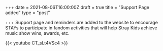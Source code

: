 +++
date = 2021-08-06T16:00:00Z
draft = true
title = "Support Page added"
type = "post"

+++
Support page and reminders are added to the website to encourage STAYs to participate in fandom activities that will help Stray Kids achieve music show wins, awards, etc.

{{< youtube CT_sLt4VSc4 >}}